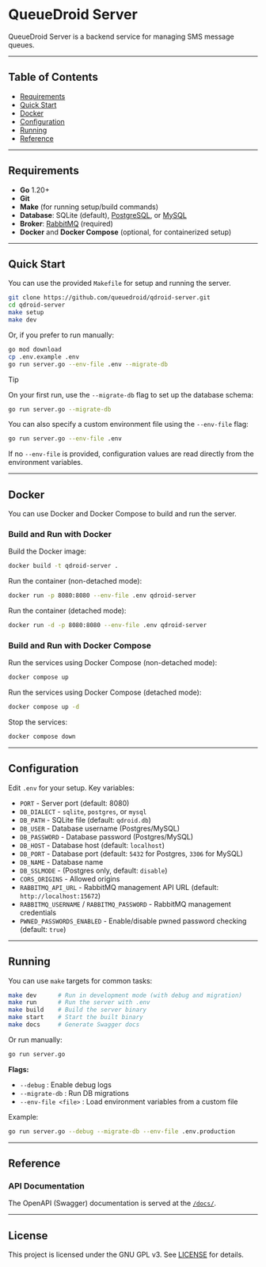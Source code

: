 # QueueDroid Server

QueueDroid Server is a backend service for managing SMS message queues.

---

## Table of Contents

- [Requirements](#requirements)
- [Quick Start](#quick-start)
- [Docker](#docker)
- [Configuration](#configuration)
- [Running](#running)
- [Reference](#reference)

---

## Requirements

- **Go** 1.20+
- **Git**
- **Make** (for running setup/build commands)
- **Database**: SQLite (default), [PostgreSQL](https://www.postgresql.org/download/), or [MySQL](https://dev.mysql.com/downloads/)
- **Broker**: [RabbitMQ](https://www.rabbitmq.com/download.html) (required)
- **Docker** and **Docker Compose** (optional, for containerized setup)

---

## Quick Start

You can use the provided `Makefile` for setup and running the server.

```sh
git clone https://github.com/queuedroid/qdroid-server.git
cd qdroid-server
make setup
make dev
```

Or, if you prefer to run manually:

```sh
go mod download
cp .env.example .env
go run server.go --env-file .env --migrate-db
```

> [!TIP]
>
> On your first run, use the `--migrate-db` flag to set up the database schema:
>
> ```bash
> go run server.go --migrate-db
> ```
>
> You can also specify a custom environment file using the `--env-file` flag:
>
> ```bash
> go run server.go --env-file .env
> ```
>
> If no `--env-file` is provided, configuration values are read directly from the environment variables.

---

## Docker

You can use Docker and Docker Compose to build and run the server.

### Build and Run with Docker

Build the Docker image:

```bash
docker build -t qdroid-server .
```

Run the container (non-detached mode):

```bash
docker run -p 8080:8080 --env-file .env qdroid-server
```

Run the container (detached mode):

```bash
docker run -d -p 8080:8080 --env-file .env qdroid-server
```

### Build and Run with Docker Compose

Run the services using Docker Compose (non-detached mode):

```bash
docker compose up
```

Run the services using Docker Compose (detached mode):

```bash
docker compose up -d
```

Stop the services:

```bash
docker compose down
```

---

## Configuration

Edit `.env` for your setup. Key variables:

- `PORT` - Server port (default: 8080)
- `DB_DIALECT` - `sqlite`, `postgres`, or `mysql`
- `DB_PATH` - SQLite file (default: `qdroid.db`)
- `DB_USER` - Database username (Postgres/MySQL)
- `DB_PASSWORD` - Database password (Postgres/MySQL)
- `DB_HOST` - Database host (default: `localhost`)
- `DB_PORT` - Database port (default: `5432` for Postgres, `3306` for MySQL)
- `DB_NAME` - Database name
- `DB_SSLMODE` - (Postgres only, default: `disable`)
- `CORS_ORIGINS` - Allowed origins
- `RABBITMQ_API_URL` - RabbitMQ management API URL (default: `http://localhost:15672`)
- `RABBITMQ_USERNAME` / `RABBITMQ_PASSWORD` - RabbitMQ management credentials
- `PWNED_PASSWORDS_ENABLED` - Enable/disable pwned password checking (default: `true`)

---

## Running

You can use `make` targets for common tasks:

```sh
make dev      # Run in development mode (with debug and migration)
make run      # Run the server with .env
make build    # Build the server binary
make start    # Start the built binary
make docs     # Generate Swagger docs
```

Or run manually:

```sh
go run server.go
```

**Flags:**

- `--debug` : Enable debug logs
- `--migrate-db` : Run DB migrations
- `--env-file <file>` : Load environment variables from a custom file

Example:

```sh
go run server.go --debug --migrate-db --env-file .env.production
```

---

## Reference

### API Documentation

The OpenAPI (Swagger) documentation is served at the [`/docs/`](https://api.queuedroid.com/docs/index.html).

---

## License

This project is licensed under the GNU GPL v3. See [LICENSE](LICENSE) for details.
